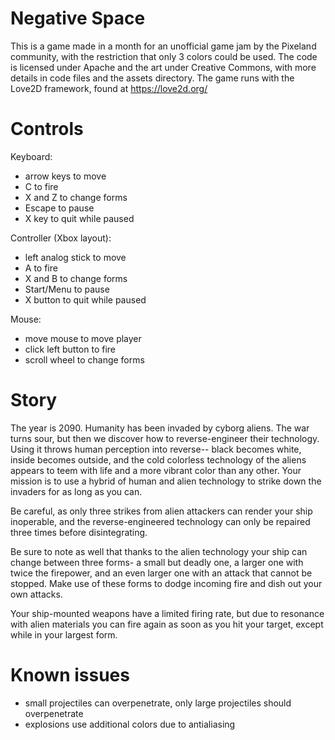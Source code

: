 # Negative Space
This is a game made in a month for an unofficial game jam by the Pixeland community, with the restriction that only 3 colors could be used. The code is licensed under Apache and the art under Creative Commons, with more details in code files and the assets directory. The game runs with the Love2D framework, found at https://love2d.org/

# Controls
Keyboard:
* arrow keys to move
* C to fire
* X and Z to change forms
* Escape to pause
* X key to quit while paused

Controller (Xbox layout):
* left analog stick to move
* A to fire
* X and B to change forms
* Start/Menu to pause
* X button to quit while paused

Mouse:
* move mouse to move player
* click left button to fire
* scroll wheel to change forms

# Story
The year is 2090. Humanity has been invaded by cyborg aliens. The war turns sour, but then we discover how to reverse-engineer their technology. Using it throws human perception into reverse-- black becomes white, inside becomes outside, and the cold colorless technology of the aliens appears to teem with life and a more vibrant color than any other. Your mission is to use a hybrid of human and alien technology to strike down the invaders for as long as you can.

Be careful, as only three strikes from alien attackers can render your ship inoperable, and the reverse-engineered technology can only be repaired three times before disintegrating.

Be sure to note as well that thanks to the alien technology your ship can change between three forms- a small but deadly one, a larger one with twice the firepower, and an even larger one with an attack that cannot be stopped. Make use of these forms to dodge incoming fire and dish out your own attacks.

Your ship-mounted weapons have a limited firing rate, but due to resonance with alien materials you can fire again as soon as you hit your target, except while in your largest form.

# Known issues
* small projectiles can overpenetrate, only large projectiles should overpenetrate
* explosions use additional colors due to antialiasing
